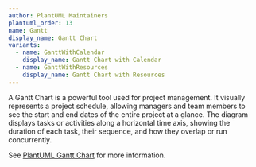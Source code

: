 ```yaml
---
author: PlantUML Maintainers
plantuml_order: 13
name: Gantt
display_name: Gantt Chart
variants:
  - name: GanttWithCalendar
    display_name: Gantt Chart with Calendar
  - name: GanttWithResources
    display_name: Gantt Chart with Resources
---
```


A Gantt Chart is a powerful tool used for project management.
It visually represents a project schedule,
allowing managers and team members to see the start and end dates of the entire project at a glance.
The diagram displays tasks or activities along a horizontal time axis,
showing the duration of each task, their sequence, and how they overlap or run concurrently.

See [PlantUML Gantt Chart](https://plantuml.com/gantt) for more information.
